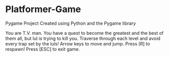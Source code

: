 # Platformer-Game
Pygame Project
Created using Python and the Pygame library

You are T.V. man. You have a quest to become the greatest and the best of them all,
but lul is trying to kill you.
Traverse through each level and avoid every trap set by the luls!
Arrow keys to move and jump. Press [R] to respawn!
Press [ESC] to exit game.
